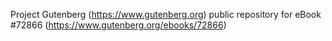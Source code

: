 Project Gutenberg (https://www.gutenberg.org) public repository
for eBook #72866 (https://www.gutenberg.org/ebooks/72866)
